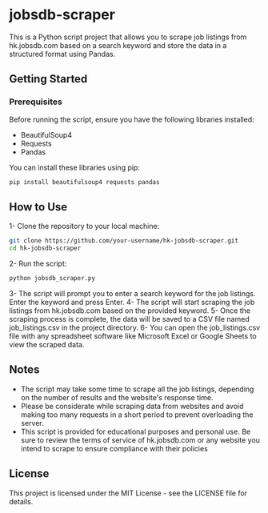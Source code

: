 # jobsdb-scraper
This is a Python script project that allows you to scrape job listings from hk.jobsdb.com based on a search keyword and store the data in a structured format using Pandas.

## Getting Started 

### Prerequisites 
Before running the script, ensure you have the following libraries installed:

* BeautifulSoup4
* Requests
* Pandas

You can install these libraries using pip:

```bash
pip install beautifulsoup4 requests pandas
```

## How to Use 
1- Clone the repository to your local machine:
```bash
git clone https://github.com/your-username/hk-jobsdb-scraper.git
cd hk-jobsdb-scraper
```
2- Run the script:
```bash
python jobsdb_scraper.py
```
3- The script will prompt you to enter a search keyword for the job listings. Enter the keyword and press Enter.
4- The script will start scraping the job listings from hk.jobsdb.com based on the provided keyword.
5- Once the scraping process is complete, the data will be saved to a CSV file named job_listings.csv in the project directory.
6- You can open the job_listings.csv file with any spreadsheet software like Microsoft Excel or Google Sheets to view the scraped data.

## Notes 
* The script may take some time to scrape all the job listings, depending on the number of results and the website's response time.
* Please be considerate while scraping data from websites and avoid making too many requests in a short period to prevent overloading the server.
* This script is provided for educational purposes and personal use. Be sure to review the terms of service of hk.jobsdb.com or any website you intend to scrape to ensure compliance with their policies

## License 
This project is licensed under the MIT License - see the LICENSE file for details.

